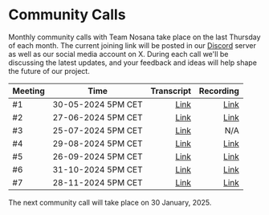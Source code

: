 # Community Calls
Monthly community calls with Team Nosana take place on the last Thursday of each month. The current joining link will be posted in our [Discord](https://discord.gg/nosana-ai) server as well as our social media account on X. During each call we'll be discussing the latest updates, and your feedback and ideas will help shape the future of our project.


| Meeting   |      Time      |  Transcript | Recording
|-----|:-------------:|------:|------:|
| #1 |  30-05-2024 5PM CET | [Link](https://nosana.com/community-calls/05_30_2024-transcript.pdf) | [Link](https://nosana.mypinata.cloud/ipfs/QmWTk5Gi4RHerD3kdnqcGV9j2nnU8x2RvHxKAjUNbt75my)
| #2 |  27-06-2024 5PM CET | [Link](https://nosana.mypinata.cloud/ipfs/QmXAEW3ZoSePocdCASsAAdyxVMeDYLnL8qDGqbXfNcCAX5) | [Link](https://nosana.mypinata.cloud/ipfs/QmetCpQT5kw96snnZvCzhPS53duGuKujurMKE3v5dP3dbQ)
| #3 |  25-07-2024 5PM CET | [Link](https://nosana.mypinata.cloud/ipfs/QmS7LfgMggZDJHZiihxvKQ9Z8B8BWgL59NCtsLtssLRbtw) | N/A
| #4 |  29-08-2024 5PM CET | [Link](https://nosana.mypinata.cloud/ipfs/QmQRbQ3G9SZuEGNj3LRv5w7eojKw89GKqUgP59DFsyvuvT) | [Link](https://youtu.be/ToYOJouiGyA)
| #5 |  26-09-2024 5PM CET | [Link](https://nosana.mypinata.cloud/ipfs/QmafM8vmPUwusddiAyJbYxeNH9Bqaf6U2vg6HN7WwDPKQf) | [Link](https://youtu.be/Cc-HVdKZADs)
| #6 |  31-10-2024 5PM CET | [Link](https://nosana.mypinata.cloud/ipfs/QmcY1x6qnSEWxQPQ6uYavHmWdTjuNyhpRMxzLoiFQEoMqx) | [Link](https://youtu.be/pzRtqC-g9fM)
| #7 |  28-11-2024 5PM CET | [Link](https://nosana.mypinata.cloud/ipfs/Qme1hbs6pvy1kL1thbZoLgFC7fS2ApY4B6eVdurjaMENqp) | [Link](https://youtu.be/D76gda600VQ)

The next community call will take place on 30 January, 2025.